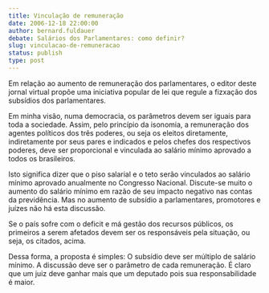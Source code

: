 ```yaml
---
title: Vinculação de remuneração
date: 2006-12-18 22:00:00
author: bernard.fuldauer
debate: Salários dos Parlamentares: como definir?
slug: vinculacao-de-remuneracao
status: publish 
type: post
---
```


Em relação ao aumento de remuneração dos parlamentares, o editor deste jornal virtual propõe uma iniciativa popular de lei que regule a fizxação dos subsídios dos parlamentares.   

Em minha visão, numa democracia, os parâmetros devem ser iguais para toda a sociedade. Assim, pelo princípio da isonomia, a remuneração dos agentes políticos dos três poderes, ou seja os eleitos diretamente, indiretamente por seus pares e indicados e pelos chefes dos respectivos poderes, deve ser proporcional e vinculada ao salário mínimo aprovado a todos os brasileiros.   

Isto significa dizer que o piso salarial e o teto serão vinculados ao salário mínimo aprovado anualmente no Congresso Nacional. Discute-se muito o aumento do salário mínimo em razão de seu impacto negativo nas contas da previdência. Mas no aumento de subsídio a parlamentares, promotores e juízes não há esta discussão.  

Se o país sofre com o deficit e má gestão dos recursos públicos, os primeiros a serem afetados devem ser os responsáveis pela situação, ou seja, os citados, acima.  

Dessa forma, a proposta é simples: O subsídio deve ser múltiplo de salário mínimo. A discussão deve ser o parâmetro de cada remuneração. É claro que um juiz deve ganhar mais que um deputado pois sua responsabilidade é maior.
